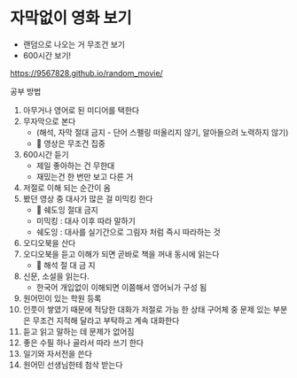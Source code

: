 # 자막없이 영화 보기

- 랜덤으로 나오는 거 무조건 보기
- 600시간 보기!

https://9567828.github.io/random_movie/

공부 방법

1. 아무거나 영어로 된 미디어를 택한다
2. 무자막으로 본다
   - (해석, 자막 절대 금지 - 단어 스펠링 떠올리지 않기, 알아들으려 노력하지 않기)
   - 🚫 영상은 무조건 집중
3. 600시간 듣기
   - 제일 좋아하는 건 무한대
   - 재밌는건 한 번만 보고 다른 거
4. 저절로 이해 되는 순간이 옴
5. 봤던 영상 중 대사가 많은 걸 미믹킹 한다
   - 🚫 쉐도잉 절대 금지
   - 미믹킹 : 대사 이후 따라 말하기
   - 쉐도잉 : 대사를 실기간으로 그림자 처럼 즉시 따라하는 것
6. 오디오북을 산다
7. 오디오북을 듣고 이해가 되면 곧바로 책을 꺼내 동시에 읽는다
   - 🚫 해석 절 대 금 지
8. 신문, 소설을 읽는다.
   - 한국어 개입없이 이해되면 이쯤해서 영어뇌가 구성 됨
9. 원어민이 있는 학원 등록
10. 인풋이 쌓였기 때문에 적당한 대화가 저절로 가능 한 상태 구어체 중 문제 있는 부분은 무조건 지적해 달라고 부탁하고 계속 대화한다
11. 듣고 읽고 말하는 데 문제가 없어짐
12. 좋은 수필 하나 골라서 따라 쓰기 한다
13. 일기와 자서전을 쓴다
14. 원어민 선생님한테 첨삭 받는다
